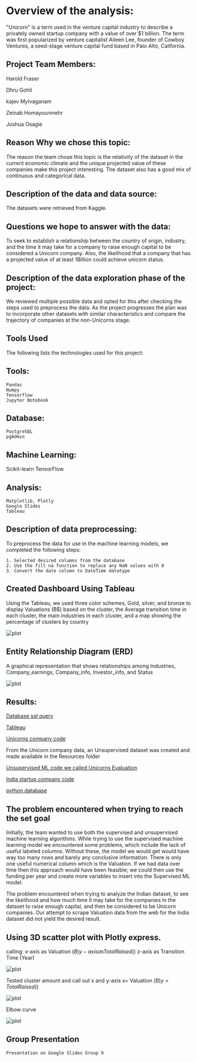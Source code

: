 # Overview of the analysis:

"Unicorn" is a term used in the venture capital industry to describe a privately owned startup company with a value of over $1 billion. The term was first popularized by venture capitalist Aileen Lee, founder of Cowboy Ventures, a seed-stage venture capital fund based in Palo Alto, California.

## Project Team Members:

   Harold Fraser
   
   Dhru Gohil
   
   kajev Mylvaganam
   
   Zeinab Homayounmehr
   
   Joshua Osagie

## Reason Why we chose this topic:

The reason the team chose this topic is the relativity of the dataset in the current economic climate and the unique projected value of these companies make this project interesting. The dataset also has a good mix of continuous and categorical data. 

## Description of the data and data source:
The datasets were retrieved from Kaggle.

## Questions we hope to answer with the data:

To seek to establish a relationship between the country of origin, industry, and the time it may take for a company to raise enough capital to be considered a Unicorn company. Also, the likelihood that a company that has a projected value of at least 1Billion could achieve unicorn status.

## Description of the data exploration phase of the project:

We reviewed multiple possible data and opted for this after checking the steps used to preprocess the data. As the project progresses the plan was to incorporate other datasets with similar characteristics and compare the trajectory of companies at the non-Unicorns stage.

## Tools Used
The following lists the technologies used for this project:

## Tools:
    Pandas
    Numpy
    Tensorflow
    Jupyter Notebook

## Database:
    PostgreSQL
    pgAdmin

## Machine Learning:
   Scikit-learn
   TensorFlow

## Analysis:
    Matplotlib, Plotly
    Google Slides
    Tableau

## Description of data preprocessing:

 To preprocess the data for use in the machine learning models, we completed the following steps:

    1. Selected desired columns from the database
    2. Use the fill na function to replace any NaN values with 0
    3. Convert the date column to DateTime datatype

## Created Dashboard Using Tableau

Using the Tableau, we used three color schemes, Gold, silver, and bronze to display Valuations (B$) based on the cluster, the Average transition time in each cluster, the main industries in each cluster, and a map showing the percentage of clusters by country

 ![plot](https://user-images.githubusercontent.com/92246505/162660305-36418657-db81-438a-a88b-f928fdbe5bde.png)

## Entity Relationship Diagram (ERD)

A graphical representation that shows relationships among Industries, Company_earnings, Company_info, Investor_info, and Status

![plot](Resources/Images/ERD.png)

## Results:

[Database sql query](https://github.com/Jusharry/Team_9_Final_Project/blob/Dhru/databasequery.sql)

[Tableau](https://public.tableau.com/app/profile/zeinab.homayounmher/viz/UnicornCompany_16492890602400/test?publish=yes)

[Unicorns company code](https://github.com/Jusharry/Team_9_Final_Project/blob/Simple_Leaflet_Map/Unicorn_Companies_Project.ipynb)

From the Unicorn company data, an Unsupervised dataset was created and made available in the Resources folder

[Unsupervised ML code we called Unicorns Evaluation ](https://github.com/Jusharry/Team_9_Final_Project/blob/Harry/Unicorns_Evaluation.ipynb)

[India startup company code](https://github.com/Jusharry/Team_9_Final_Project/blob/Harry/India_startups.ipynb)

[python database](https://github.com/Jusharry/Team_9_Final_Project/blob/Dhru/database_python.ipynb)


## The problem encountered when trying to reach the set goal

Initially, the team wanted to use both the supervised and unsupervised machine learning algorithms. While trying to use the supervised machine learning model we encountered some problems, which include the lack of useful labeled columns.
Without these, the model we would get would have way too many rows and barely any conclusive information. There is only one useful numerical column which is the Valuation.
If we had data over time then this approach would have been feasible; we could then use the funding per year and create more variables to insert into the Supervised ML model.

The problem encountered when trying to analyze the Indian dataset, to see the likelihood and how much time it may take for the companies in the dataset to raise enough capital, and then be considered to be Unicorn companies. Our attempt to scrape Valuation data from the web for the India dataset did not yield the desired result.


## Using 3D scatter plot with Plotly express. 

calling: 
 x-axis as Valuation ($B) 
 y-axis as Total Raised ($)
 z-axis as Transition Time (Year)

![plot](Resources/Images/3d_k_means.png)

Tested cluster amount and call out x and y-axis 
 x= Valuation ($B) 
 y= Total Raised ($)

![plot](Resources/Images/K_means_cluster_plot.png)

Elbow curve

![plot](Resources/Images/K_means_elbow_curve.png)


## Group Presentation

    Presentation on Google Slides Group 9

 
